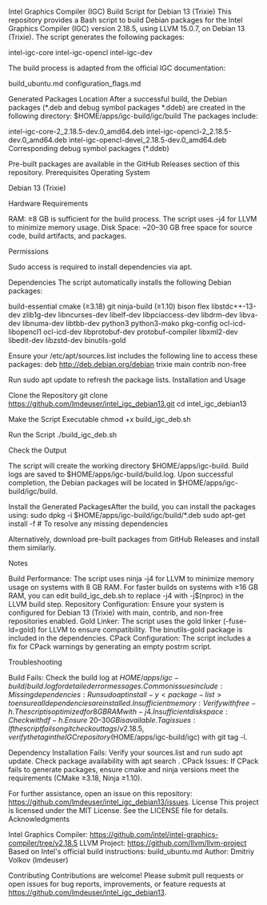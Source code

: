 Intel Graphics Compiler (IGC) Build Script for Debian 13 (Trixie)
This repository provides a Bash script to build Debian packages for the Intel Graphics Compiler (IGC) version 2.18.5, using LLVM 15.0.7, on Debian 13 (Trixie). The script generates the following packages:

intel-igc-core
intel-igc-opencl
intel-igc-dev

The build process is adapted from the official IGC documentation:

build_ubuntu.md
configuration_flags.md

Generated Packages Location
After a successful build, the Debian packages (*.deb and debug symbol packages *.ddeb) are created in the following directory:
$HOME/apps/igc-build/igc/build
The packages include:

intel-igc-core-2_2.18.5-dev.0_amd64.deb
intel-igc-opencl-2_2.18.5-dev.0_amd64.deb
intel-igc-opencl-devel_2.18.5-dev.0_amd64.deb
Corresponding debug symbol packages (*.ddeb)

Pre-built packages are available in the GitHub Releases section of this repository.
Prerequisites
Operating System

Debian 13 (Trixie)

Hardware Requirements

RAM: ≥8 GB is sufficient for the build process. The script uses -j4 for LLVM to minimize memory usage.
Disk Space: ~20–30 GB free space for source code, build artifacts, and packages.

Permissions

Sudo access is required to install dependencies via apt.

Dependencies
The script automatically installs the following Debian packages:

build-essential
cmake (≥3.18)
git
ninja-build (≥1.10)
bison
flex
libstdc++-13-dev
zlib1g-dev
libncurses-dev
libelf-dev
libpciaccess-dev
libdrm-dev
libva-dev
libnuma-dev
libtbb-dev
python3
python3-mako
pkg-config
ocl-icd-libopencl1
ocl-icd-dev
libprotobuf-dev
protobuf-compiler
libxml2-dev
libedit-dev
libzstd-dev
binutils-gold

Ensure your /etc/apt/sources.list includes the following line to access these packages:
deb http://deb.debian.org/debian trixie main contrib non-free

Run sudo apt update to refresh the package lists.
Installation and Usage

Clone the Repository
git clone https://github.com/lmdeuser/intel_igc_debian13.git
cd intel_igc_debian13


Make the Script Executable
chmod +x build_igc_deb.sh


Run the Script
./build_igc_deb.sh


Check the Output

The script will create the working directory $HOME/apps/igc-build.
Build logs are saved to $HOME/apps/igc-build/build.log.
Upon successful completion, the Debian packages will be located in $HOME/apps/igc-build/igc/build.


Install the Generated PackagesAfter the build, you can install the packages using:
sudo dpkg -i $HOME/apps/igc-build/igc/build/*.deb
sudo apt-get install -f  # To resolve any missing dependencies

Alternatively, download pre-built packages from GitHub Releases and install them similarly.


Notes

Build Performance: The script uses ninja -j4 for LLVM to minimize memory usage on systems with 8 GB RAM. For faster builds on systems with ≥16 GB RAM, you can edit build_igc_deb.sh to replace -j4 with -j$(nproc) in the LLVM build step.
Repository Configuration: Ensure your system is configured for Debian 13 (Trixie) with main, contrib, and non-free repositories enabled.
Gold Linker: The script uses the gold linker (-fuse-ld=gold) for LLVM to ensure compatibility. The binutils-gold package is included in the dependencies.
CPack Configuration: The script includes a fix for CPack warnings by generating an empty postrm script.

Troubleshooting

Build Fails: Check the build log at $HOME/apps/igc-build/build.log for detailed error messages. Common issues include:
Missing dependencies: Run sudo apt install -y <package-list> to ensure all dependencies are installed.
Insufficient memory: Verify with free -h. The script is optimized for 8 GB RAM with -j4.
Insufficient disk space: Check with df -h. Ensure ~20–30 GB is available.
Tag issues: If the script fails on git checkout tags/v2.18.5, verify the tag in the IGC repository ($HOME/apps/igc-build/igc) with git tag -l.


Dependency Installation Fails: Verify your sources.list and run sudo apt update. Check package availability with apt search <package>.
CPack Issues: If CPack fails to generate packages, ensure cmake and ninja versions meet the requirements (CMake ≥3.18, Ninja ≥1.10).

For further assistance, open an issue on this repository: https://github.com/lmdeuser/intel_igc_debian13/issues.
License
This project is licensed under the MIT License. See the LICENSE file for details.
Acknowledgments

Intel Graphics Compiler: https://github.com/intel/intel-graphics-compiler/tree/v2.18.5
LLVM Project: https://github.com/llvm/llvm-project
Based on Intel's official build instructions: build_ubuntu.md
Author: Dmitriy Volkov (lmdeuser)

Contributing
Contributions are welcome! Please submit pull requests or open issues for bug reports, improvements, or feature requests at https://github.com/lmdeuser/intel_igc_debian13.
